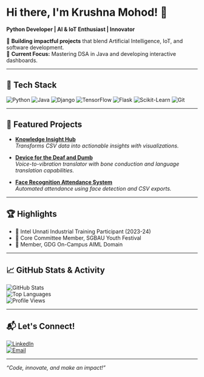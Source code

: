 # Hi there, I'm Krushna Mohod! 👋

**Python Developer | AI & IoT Enthusiast | Innovator**

🚀 **Building impactful projects** that blend Artificial Intelligence, IoT, and software development.  
🎯 **Current Focus:** Mastering DSA in Java and developing interactive dashboards.  

---

## 🔧 Tech Stack
![Python](https://img.shields.io/badge/Python-3776AB?style=flat&logo=python&logoColor=white)
![Java](https://img.shields.io/badge/Java-007396?style=flat&logo=java&logoColor=white)
![Django](https://img.shields.io/badge/Django-092E20?style=flat&logo=django&logoColor=white)
![TensorFlow](https://img.shields.io/badge/TensorFlow-FF6F00?style=flat&logo=tensorflow&logoColor=white)
![Flask](https://img.shields.io/badge/Flask-000000?style=flat&logo=flask&logoColor=white)
![Scikit-Learn](https://img.shields.io/badge/Scikit--Learn-F7931E?style=flat&logo=scikit-learn&logoColor=white)
![Git](https://img.shields.io/badge/Git-F05032?style=flat&logo=git&logoColor=white)

---

## 🌟 Featured Projects
- **[Knowledge Insight Hub](https://github.com/krushnamohod/Knowledgeinsight_hub)**  
  *Transforms CSV data into actionable insights with visualizations.*

- **[Device for the Deaf and Dumb](#)**  
  *Voice-to-vibration translator with bone conduction and language translation capabilities.*
  
- **[Face Recognition Attendance System](https://github.com/krushnamohod/Face_Recognition)**  
  *Automated attendance using face detection and CSV exports.*



---

## 🏆 Highlights
- 📜 Intel Unnati Industrial Training Participant (2023-24)  
- 🎉 Core Committee Member, SGBAU Youth Festival  
- 🤝 Member, GDG On-Campus AIML Domain  

---

## 📈 GitHub Stats & Activity
![GitHub Stats](https://github-readme-stats.vercel.app/api?username=KrushnaMohod&show_icons=true&theme=tokyonight)  
![Top Languages](https://github-readme-stats.vercel.app/api/top-langs/?username=KrushnaMohod&layout=compact&theme=tokyonight)  
![Profile Views](https://komarev.com/ghpvc/?username=KrushnaMohod&color=brightgreen)

---

## 📬 Let's Connect!
[![LinkedIn](https://img.shields.io/badge/LinkedIn-0A66C2?style=flat&logo=linkedin&logoColor=white)](https://www.linkedin.com/in/krushna-mohod/)  
[![Email](https://img.shields.io/badge/Gmail-D14836?style=flat&logo=gmail&logoColor=white)](mailto:Krushnamohod47@gmail.com)

---

*“Code, innovate, and make an impact!”*
